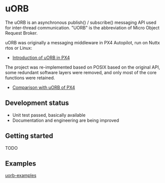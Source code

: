 # uORB

The uORB is an asynchronous publish() / subscribe() messaging API used for inter-thread communication. "UORB" is the abbreviation of Micro Object Request Broker.

uORB was originally a messaging middleware in PX4 Autopilot, run on Nuttx rtos or Linux:

* [Introduction of uORB in PX4](https://dev.px4.io/master/en/middleware/uorb.html)

The project was re-implemented based on POSIX based on the original API, some redundant software layers were removed, and only most of the core functions were retained.

* [Comparison with uORB of PX4](docs/contrast_with_px4_uorb.md)

## Development status

* Unit test passed, basically available
* Documentation and engineering are being improved

## Getting started

TODO

## Examples

[uorb-examples](https://github.com/ShawnFeng0/uorb-examples.git)

